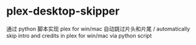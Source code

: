 # plex-desktop-skipper
通过 python 脚本实现 plex for win/mac 自动跳过片头和片尾 / automatically skip intro and credits in plex for win/mac via python script

